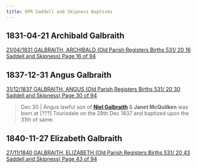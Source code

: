 ```yaml
---
title: OPR Saddell and Skipness Baptisms
---
```


## 1831-04-21 Archibald Galbraith

[21/04/1831 GALBRAITH, ARCHIBALD (Old Parish Registers Births 531/ 20 16 Saddell and Skipness) Page 16 of 94](https://www.scotlandspeople.gov.uk/view-image/nrs_opr_records/799?image=16)



## 1837-12-31 Angus Galbraith

[31/12/1837 GALBRAITH, ANGUS (Old Parish Registers Births 531/ 20 30 Saddell and Skipness) Page 30 of 94](https://www.scotlandspeople.gov.uk/view-image/nrs_opr_records/801?image=30)

> Dec 30 | Angus lawful son of **[Niel Galbraith](/people/galbraith-neil-1797-mcquilkan.md)** & **Janet McQuilken**
> was born at [???] Tourisdale on the 28th Dec 1837 and baptized upon
> the 31th of same.

## 1840-11-27 Elizabeth Galbraith

[27/11/1840 GALBRAITH, ELIZABETH (Old Parish Registers Births 531/ 20 43 Saddell and Skipness) Page 43 of 94](https://www.scotlandspeople.gov.uk/view-image/nrs_opr_records/1589?image=43)




